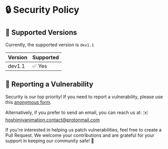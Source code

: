# 🔒 Security Policy

## 📅 Supported Versions
Currently, the supported version is ```dev1.1```

| Version | Supported          |
| ------- | ------------------ |
| dev1.1  | ✅ Yes             |

## 🚨 Reporting a Vulnerability
Security is our top priority! If you need to report a vulnerability, please use this [anonymous form](https://forms.gle/GmzxFR6dC5g7dB7w5). 

Alternatively, if you prefer to send an email, you can reach us at: ✉️ hoshimiyanimation.contact@protonmail.com

If you're interested in helping us patch vulnerabilities, feel free to create a Pull Request. We welcome your contributions and are grateful for your support in keeping our community safe! 🌟
